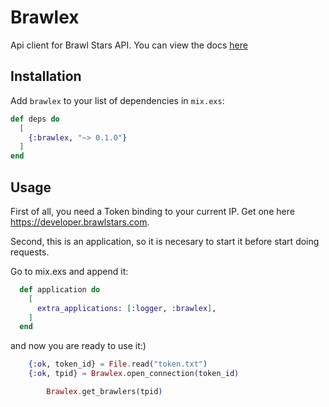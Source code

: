 # Brawlex

Api client for Brawl Stars API.
You can view the docs [here](https://hexdocs.pm/brawlex/Brawlex.html#content)

## Installation

Add `brawlex` to your list of dependencies in `mix.exs`:

```elixir
def deps do
  [
    {:brawlex, "~> 0.1.0"}
  ]
end
```

## Usage

First of all, you need a Token binding to your current IP. Get one here  https://developer.brawlstars.com.

Second, this is an application, so it is necesary to start it before start doing requests.

Go to mix.exs and append it:

```elixir
  def application do
    [
      extra_applications: [:logger, :brawlex],
    ]
  end
```
and now you are ready to use it:)

```elixir
	{:ok, token_id} = File.read("token.txt")
	{:ok, tpid} = Brawlex.open_connection(token_id)

        Brawlex.get_brawlers(tpid)
```


